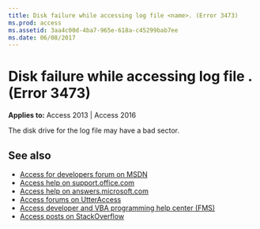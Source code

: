 ```yaml
---
title: Disk failure while accessing log file <name>. (Error 3473)
ms.prod: access
ms.assetid: 3aa4c00d-4ba7-965e-618a-c45299bab7ee
ms.date: 06/08/2017
---
```



# Disk failure while accessing log file <name>. (Error 3473)

  

**Applies to:** Access 2013 | Access 2016

The disk drive for the log file may have a bad sector.

## See also

- [Access for developers forum on MSDN](https://social.msdn.microsoft.com/Forums/office/en-US/home?forum=accessdev)
- [Access help on support.office.com](https://support.office.com/search/results?query=Access)
- [Access help on answers.microsoft.com](https://answers.microsoft.com/en-us/msoffice/forum?page=1&;tab=question&;status=all&;auth=1)
- [Access forums on UtterAccess](http://www.utteraccess.com/forum/index.php?act=idx)
- [Access developer and VBA programming help center (FMS)](http://www.fmsinc.com/MicrosoftAccess/developer/)
- [Access posts on StackOverflow](https://stackoverflow.com/questions/tagged/ms-access)
